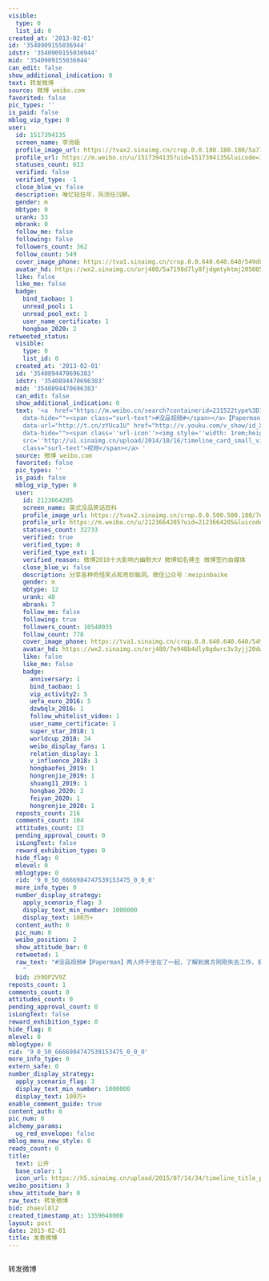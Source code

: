 ```yaml
---
visible:
  type: 0
  list_id: 0
created_at: '2013-02-01'
id: '3540909155036944'
idstr: '3540909155036944'
mid: '3540909155036944'
can_edit: false
show_additional_indication: 0
text: 转发微博
source: 微博 weibo.com
favorited: false
pic_types: ''
is_paid: false
mblog_vip_type: 0
user:
  id: 1517394135
  screen_name: 李消极
  profile_image_url: https://tvax2.sinaimg.cn/crop.0.0.180.180.180/5a7198d7ly8fjdgmtyktmj20500500so.jpg?KID=imgbed,tva&Expires=1606399727&ssig=IfCJ%2Fp9azQ
  profile_url: https://m.weibo.cn/u/1517394135?uid=1517394135&luicode=10000011&lfid=2304131517394135_-_WEIBO_SECOND_PROFILE_WEIBO
  statuses_count: 613
  verified: false
  verified_type: -1
  close_blue_v: false
  description: 唯忆轻狂年，风流任沉醉。
  gender: m
  mbtype: 0
  urank: 33
  mbrank: 0
  follow_me: false
  following: false
  followers_count: 362
  follow_count: 549
  cover_image_phone: https://tva1.sinaimg.cn/crop.0.0.640.640.640/549d0121tw1egm1kjly3jj20hs0hsq4f.jpg
  avatar_hd: https://wx2.sinaimg.cn/orj480/5a7198d7ly8fjdgmtyktmj20500500so.jpg
  like: false
  like_me: false
  badge:
    bind_taobao: 1
    unread_pool: 1
    unread_pool_ext: 1
    user_name_certificate: 1
    hongbao_2020: 2
retweeted_status:
  visible:
    type: 0
    list_id: 0
  created_at: '2013-02-01'
  id: '3540894470696383'
  idstr: '3540894470696383'
  mid: '3540894470696383'
  can_edit: false
  show_additional_indication: 0
  text: '<a  href="https://m.weibo.cn/search?containerid=231522type%3D1%26t%3D10%26q%3D%23%E6%B2%A1%E5%93%81%E8%A7%86%E9%A2%91%23&luicode=10000011&lfid=2304131517394135_-_WEIBO_SECOND_PROFILE_WEIBO"
    data-hide=""><span class="surl-text">#没品视频#</span></a>【Paperman】两人终于坐在了一起，了解到男方刚刚失去工作，家境也很一般，然后拒绝了他。男方后来郁郁寡欢，找工作也屡次碰壁，又没有经济来源，最终露宿街头。当年冬天，曼哈顿街道居委会接到市民投诉电话，说自家门前有一具流浪汉尸体挡住了去路，要求马上清理，终。<a
    data-url="http://t.cn/zYUca1U" href="http://v.youku.com/v_show/id_XNTA5NDA4MjM2.html?url_type=1&object_type=&pos=1&url=http%3A%2F%2Fv.youku.com%2Fv_show%2Fid_XNTA5NDA4MjM2.html%3Furl_type%3D1%26object_type%3D%26pos%3D1&allowRedirect=1&luicode=10000011&lfid=2304131517394135_-_WEIBO_SECOND_PROFILE_WEIBO&u=http%3A%2F%2Fv.youku.com%2Fv_show%2Fid_XNTA5NDA4MjM2.html%3Furl_type%3D1%26object_type%3D%26pos%3D1"
    data-hide=""><span class=''url-icon''><img style=''width: 1rem;height: 1rem''
    src=''http://u1.sinaimg.cn/upload/2014/10/16/timeline_card_small_video_default.png''></span><span
    class="surl-text">视频</span></a> '
  source: 微博 weibo.com
  favorited: false
  pic_types: ''
  is_paid: false
  mblog_vip_type: 0
  user:
    id: 2123664205
    screen_name: 英式没品笑话百科
    profile_image_url: https://tvax2.sinaimg.cn/crop.0.0.500.500.180/7e948b4dly8gdwrc3v3yjj20dw0dwgrv.jpg?KID=imgbed,tva&Expires=1606399727&ssig=jv1eYL%2BEh5
    profile_url: https://m.weibo.cn/u/2123664205?uid=2123664205&luicode=10000011&lfid=2304131517394135_-_WEIBO_SECOND_PROFILE_WEIBO
    statuses_count: 32733
    verified: true
    verified_type: 0
    verified_type_ext: 1
    verified_reason: 微博2018十大影响力幽默大V 微博知名博主 微博签约自媒体
    close_blue_v: false
    description: 分享各种奇怪笑点和奇妙脑洞。微信公众号：meipinbaike
    gender: m
    mbtype: 12
    urank: 48
    mbrank: 7
    follow_me: false
    following: true
    followers_count: 10548035
    follow_count: 778
    cover_image_phone: https://tva1.sinaimg.cn/crop.0.0.640.640.640/549d0121tw1egm1kjly3jj20hs0hsq4f.jpg
    avatar_hd: https://wx2.sinaimg.cn/orj480/7e948b4dly8gdwrc3v3yjj20dw0dwgrv.jpg
    like: false
    like_me: false
    badge:
      anniversary: 1
      bind_taobao: 1
      vip_activity2: 5
      uefa_euro_2016: 5
      dzwbqlx_2016: 1
      follow_whitelist_video: 1
      user_name_certificate: 1
      super_star_2018: 1
      worldcup_2018: 34
      weibo_display_fans: 1
      relation_display: 1
      v_influence_2018: 1
      hongbaofei_2019: 1
      hongrenjie_2019: 1
      shuang11_2019: 1
      hongbao_2020: 2
      feiyan_2020: 1
      hongrenjie_2020: 1
  reposts_count: 216
  comments_count: 104
  attitudes_count: 13
  pending_approval_count: 0
  isLongText: false
  reward_exhibition_type: 0
  hide_flag: 0
  mlevel: 0
  mblogtype: 0
  rid: '9_0_50_6666984747539153475_0_0_0'
  more_info_type: 0
  number_display_strategy:
    apply_scenario_flag: 3
    display_text_min_number: 1000000
    display_text: 100万+
  content_auth: 0
  pic_num: 0
  weibo_position: 2
  show_attitude_bar: 0
  retweeted: 1
  raw_text: "#没品视频#【Paperman】两人终于坐在了一起，了解到男方刚刚失去工作，家境也很一般，然后拒绝了他。男方后来郁郁寡欢，找工作也屡次碰壁，又没有经济来源，最终露宿街头。当年冬天，曼哈顿街道居委会接到市民投诉电话，说自家门前有一具流浪汉尸体挡住了去路，要求马上清理，终。http://t.cn/zYUca1U
    ​​​"
  bid: zh9QP2V9Z
reposts_count: 1
comments_count: 0
attitudes_count: 0
pending_approval_count: 0
isLongText: false
reward_exhibition_type: 0
hide_flag: 0
mlevel: 0
mblogtype: 0
rid: '9_0_50_6666984747539153475_0_0_0'
more_info_type: 0
extern_safe: 0
number_display_strategy:
  apply_scenario_flag: 3
  display_text_min_number: 1000000
  display_text: 100万+
enable_comment_guide: true
content_auth: 0
pic_num: 0
alchemy_params:
  ug_red_envelope: false
mblog_menu_new_style: 0
reads_count: 0
title:
  text: 公开
  base_color: 1
  icon_url: https://h5.sinaimg.cn/upload/2015/07/14/34/timeline_title_public_default.png
weibo_position: 3
show_attitude_bar: 0
raw_text: 转发微博
bid: zhaevl8l2
created_timestamp_at: 1359648000
layout: post
date: 2013-02-01
title: 发表微博
---
```


![]()

转发微博

